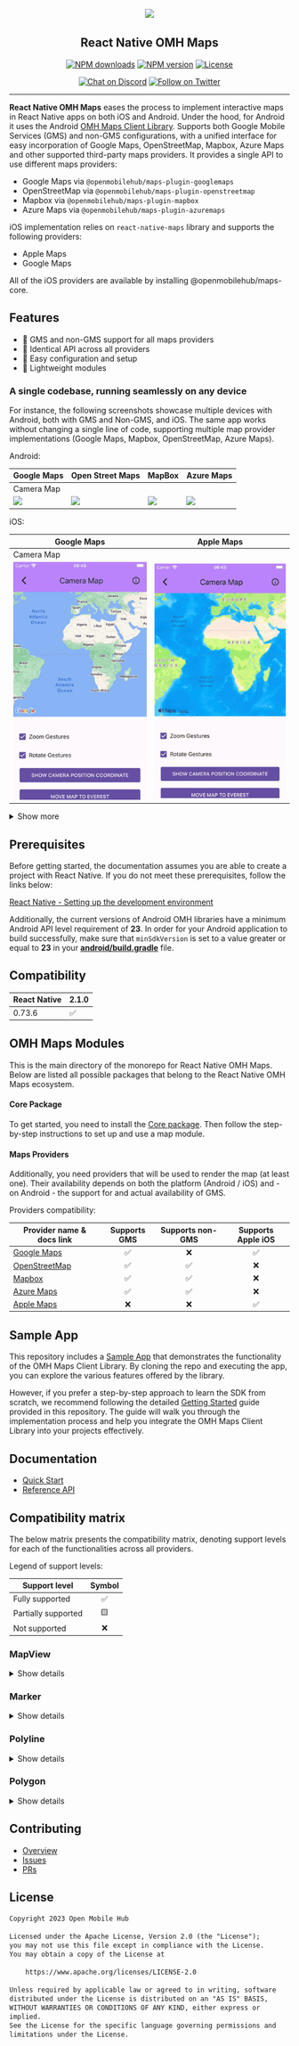 <p align="center">
  <a href="https://openmobilehub.org/">
    <img width="160px" src="https://openmobilehub.org/wp-content/uploads/sites/13/2024/06/OpenMobileHub-horizontal-color.svg"/><br/>
  </a>
  <h2 align="center">React Native OMH Maps</h2>
</p>

<p align="center">
  <a href="https://www.npmjs.com/package/@openmobilehub/maps-core"><img src="https://img.shields.io/npm/dm/@openmobilehub/maps-core.svg?style=flat" alt="NPM downloads"/></a>
  <a href="https://www.npmjs.com/package/@openmobilehub/maps-core"><img src="https://img.shields.io/npm/v/@openmobilehub/maps-core.svg?style=flat" alt="NPM version"/></a>
  <a href="/LICENSE"><img src="https://img.shields.io/npm/l/@openmobilehub/maps-core.svg?style=flat" alt="License"/></a>
</p>

<p align="center">
  <a href="https://discord.com/invite/yTAFKbeVMw"><img src="https://img.shields.io/discord/1115727214827278446.svg?style=flat&colorA=7289da&label=Chat%20on%20Discord" alt="Chat on Discord"/></a>
  <a href="https://twitter.com/openmobilehub"><img src="https://img.shields.io/twitter/follow/rnfirebase.svg?style=flat&colorA=1da1f2&colorB=&label=Follow%20on%20Twitter" alt="Follow on Twitter"/></a>
</p>

---

**React Native OMH Maps** eases the process to implement interactive maps in React Native apps on both iOS and Android. Under the hood, for Android it uses the Android [OMH Maps Client Library](https://github.com/openmobilehub/android-omh-maps). Supports both Google Mobile Services (GMS) and non-GMS configurations, with a unified interface for easy incorporation of Google Maps, OpenStreetMap, Mapbox, Azure Maps and other supported third-party maps providers. It provides a single API to use different maps providers:

- Google Maps via `@openmobilehub/maps-plugin-googlemaps`
- OpenStreetMap via `@openmobilehub/maps-plugin-openstreetmap`
- Mapbox via `@openmobilehub/maps-plugin-mapbox`
- Azure Maps via `@openmobilehub/maps-plugin-azuremaps`

iOS implementation relies on `react-native-maps` library and supports the following providers:
- Apple Maps
- Google Maps

All of the iOS providers are available by installing @openmobilehub/maps-core.

## Features

- 📱 GMS and non-GMS support for all maps providers
- 🔗 Identical API across all providers
- 🌱 Easy configuration and setup
- 💨 Lightweight modules

### A single codebase, running seamlessly on any device

For instance, the following screenshots showcase multiple devices with Android, both with GMS and Non-GMS, and iOS. The same app works without changing a single line of code, supporting multiple map provider implementations (Google Maps, Mapbox, OpenStreetMap, Azure Maps).

Android:

<div align="center">

| Google Maps                                                                                                        | Open Street Maps                                                                                                 | MapBox                                                                                                              | Azure Maps                                                                                                         |
|--------------------------------------------------------------------------------------------------------------------|------------------------------------------------------------------------------------------------------------------|---------------------------------------------------------------------------------------------------------------------|--------------------------------------------------------------------------------------------------------------------|
| Camera Map                                                                                                         |
| <img src="https://raw.githubusercontent.com/openmobilehub/omh-assets/main/react-native-omh-maps/demo/gmaps_1.gif"> | <img src="https://raw.githubusercontent.com/openmobilehub/omh-assets/main/react-native-omh-maps/demo/osm_1.gif"> | <img src="https://raw.githubusercontent.com/openmobilehub/omh-assets/main/react-native-omh-maps/demo/mapbox_1.gif"> | <img src="https://raw.githubusercontent.com/openmobilehub/omh-assets/main/react-native-omh-maps/demo/azure_1.gif"> |

</div>

iOS:

<div align="center">

| Google Maps                                                                                                            | Apple Maps                                                                                                         |
|------------------------------------------------------------------------------------------------------------------------|--------------------------------------------------------------------------------------------------------------------|
| Camera Map                                                                                                             |
| <img src="https://raw.githubusercontent.com/openmobilehub/omh-assets/main/react-native-omh-maps/demo/gmaps_ios_1.gif"> | <img src="https://raw.githubusercontent.com/openmobilehub/omh-assets/main/react-native-omh-maps/demo/apple_1.gif"> |

</div>

<details>
  <summary>Show more</summary>

Android:

<div align="center">

| Google Maps                                                                                                        | Open Street Maps                                                                                                 | MapBox                                                                                                              | Azure Maps                                                                                                         |
|--------------------------------------------------------------------------------------------------------------------|------------------------------------------------------------------------------------------------------------------|---------------------------------------------------------------------------------------------------------------------|--------------------------------------------------------------------------------------------------------------------|
| Location Sharing Map                                                                                               |
| <img src="https://raw.githubusercontent.com/openmobilehub/omh-assets/main/react-native-omh-maps/demo/gmaps_2.gif"> | <img src="https://raw.githubusercontent.com/openmobilehub/omh-assets/main/react-native-omh-maps/demo/osm_2.gif"> | <img src="https://raw.githubusercontent.com/openmobilehub/omh-assets/main/react-native-omh-maps/demo/mapbox_2.gif"> | <img src="https://raw.githubusercontent.com/openmobilehub/omh-assets/main/react-native-omh-maps/demo/azure_2.gif"> |
| Marker Map                                                                                                         |
| <img src="https://raw.githubusercontent.com/openmobilehub/omh-assets/main/react-native-omh-maps/demo/gmaps_3.gif"> | <img src="https://raw.githubusercontent.com/openmobilehub/omh-assets/main/react-native-omh-maps/demo/osm_3.gif"> | <img src="https://raw.githubusercontent.com/openmobilehub/omh-assets/main/react-native-omh-maps/demo/mapbox_3.gif"> | <img src="https://raw.githubusercontent.com/openmobilehub/omh-assets/main/react-native-omh-maps/demo/azure_3.gif"> |
| Info Windows Map                                                                                                   |
| <img src="https://raw.githubusercontent.com/openmobilehub/omh-assets/main/react-native-omh-maps/demo/gmaps_4.gif"> | <img src="https://raw.githubusercontent.com/openmobilehub/omh-assets/main/react-native-omh-maps/demo/osm_4.gif"> | <img src="https://raw.githubusercontent.com/openmobilehub/omh-assets/main/react-native-omh-maps/demo/mapbox_4.gif"> | <img src="https://raw.githubusercontent.com/openmobilehub/omh-assets/main/react-native-omh-maps/demo/azure_4.gif"> |
| Polyline Map                                                                                                       |
| <img src="https://raw.githubusercontent.com/openmobilehub/omh-assets/main/react-native-omh-maps/demo/gmaps_5.gif"> | <img src="https://raw.githubusercontent.com/openmobilehub/omh-assets/main/react-native-omh-maps/demo/osm_5.gif"> | <img src="https://raw.githubusercontent.com/openmobilehub/omh-assets/main/react-native-omh-maps/demo/mapbox_5.gif"> | <img src="https://raw.githubusercontent.com/openmobilehub/omh-assets/main/react-native-omh-maps/demo/azure_5.gif"> |
| Polygon Map                                                                                                        |
| <img src="https://raw.githubusercontent.com/openmobilehub/omh-assets/main/react-native-omh-maps/demo/gmaps_6.gif"> | <img src="https://raw.githubusercontent.com/openmobilehub/omh-assets/main/react-native-omh-maps/demo/osm_6.gif"> | <img src="https://raw.githubusercontent.com/openmobilehub/omh-assets/main/react-native-omh-maps/demo/mapbox_6.gif"> | <img src="https://raw.githubusercontent.com/openmobilehub/omh-assets/main/react-native-omh-maps/demo/azure_6.gif"> |
| Custom Styles Map                                                                                                  |
| <img src="https://raw.githubusercontent.com/openmobilehub/omh-assets/main/react-native-omh-maps/demo/gmaps_7.gif"> | <img src="https://raw.githubusercontent.com/openmobilehub/omh-assets/main/react-native-omh-maps/demo/osm_7.png"> | <img src="https://raw.githubusercontent.com/openmobilehub/omh-assets/main/react-native-omh-maps/demo/mapbox_7.gif"> | <img src="https://raw.githubusercontent.com/openmobilehub/omh-assets/main/react-native-omh-maps/demo/azure_7.png"> |

</div>


iOS:

<div align="center">

| Google Maps                                                                                                            | Apple Maps                                                                                                         |
|------------------------------------------------------------------------------------------------------------------------|--------------------------------------------------------------------------------------------------------------------|
| Location Sharing Map                                                                                                   |
| <img src="https://raw.githubusercontent.com/openmobilehub/omh-assets/main/react-native-omh-maps/demo/gmaps_ios_2.gif"> | <img src="https://raw.githubusercontent.com/openmobilehub/omh-assets/main/react-native-omh-maps/demo/apple_2.gif"> |
| Marker Map                                                                                                             |
| <img src="https://raw.githubusercontent.com/openmobilehub/omh-assets/main/react-native-omh-maps/demo/gmaps_ios_3.gif"> | <img src="https://raw.githubusercontent.com/openmobilehub/omh-assets/main/react-native-omh-maps/demo/apple_3.gif"> |
| Info Windows Map                                                                                                       |
| <img src="https://raw.githubusercontent.com/openmobilehub/omh-assets/main/react-native-omh-maps/demo/gmaps_ios_4.gif"> | <img src="https://raw.githubusercontent.com/openmobilehub/omh-assets/main/react-native-omh-maps/demo/apple_4.gif"> |
| Polyline Map                                                                                                           |
| <img src="https://raw.githubusercontent.com/openmobilehub/omh-assets/main/react-native-omh-maps/demo/gmaps_ios_5.gif"> | <img src="https://raw.githubusercontent.com/openmobilehub/omh-assets/main/react-native-omh-maps/demo/apple_5.gif"> |
| Polygon Map                                                                                                            |
| <img src="https://raw.githubusercontent.com/openmobilehub/omh-assets/main/react-native-omh-maps/demo/gmaps_ios_6.gif"> | <img src="https://raw.githubusercontent.com/openmobilehub/omh-assets/main/react-native-omh-maps/demo/apple_6.gif"> |
| Custom Styles Map                                                                                                      |
| <img src="https://raw.githubusercontent.com/openmobilehub/omh-assets/main/react-native-omh-maps/demo/gmaps_ios_7.gif"> | <img src="https://raw.githubusercontent.com/openmobilehub/omh-assets/main/react-native-omh-maps/demo/apple_7.png"> |

</div>

</details>

## Prerequisites

Before getting started, the documentation assumes you are able to create a project with React Native. If you do not meet these prerequisites, follow the links below:

[React Native - Setting up the development environment](https://reactnative.dev/docs/environment-setup)

Additionally, the current versions of Android OMH libraries have a minimum Android API level requirement of **23**. In order for your Android application to build successfully, make sure that `minSdkVersion` is set to a value greater or equal to **23** in your [**android/build.gradle**](https://github.com/openmobilehub/react-native-omh-maps/blob/main/apps/sample-app/android/build.gradle#L4) file.

## Compatibility

| React Native | 2.1.0 |
| ------------ | ----- |
| 0.73.6       | ✅    |

## OMH Maps Modules

This is the main directory of the monorepo for React Native OMH Maps. Below are listed all possible packages that belong to the React Native OMH Maps ecosystem.

#### Core Package
To get started, you need to install the [Core package](https://openmobilehub.github.io/react-native-omh-maps/docs/core). 
Then follow the step-by-step instructions to set up and use a map module.

#### Maps Providers
Additionally, you need providers that will be used to render the map (at least one). Their availability depends on both the platform (Android / iOS) and - on Android - the support for and actual availability of GMS.

Providers compatibility:

| Provider name & docs link                                                               | Supports GMS | Supports non-GMS | Supports Apple iOS |
| --------------------------------------------------------------------------------------- | :----------: | :--------------: | :----------------: |
| [Google Maps](https://openmobilehub.github.io/react-native-omh-maps/docs/googlemaps)      |      ✅      |        ❌        |         ✅         |
| [OpenStreetMap](https://openmobilehub.github.io/react-native-omh-maps/docs/openstreetmap) |      ✅      |        ✅        |         ❌         |
| [Mapbox](https://openmobilehub.github.io/react-native-omh-maps/docs/mapbox)               |      ✅      |        ✅        |         ❌         |
| [Azure Maps](https://openmobilehub.github.io/react-native-omh-maps/docs/azuremaps)        |      ✅      |        ✅        |         ❌         |
| [Apple Maps](https://openmobilehub.github.io/react-native-omh-maps/docs/apple)            |      ❌      |        ❌        |         ✅         |

## Sample App

This repository includes a [Sample App](https://openmobilehub.github.io/react-native-omh-maps/docs/sample-app) that demonstrates the functionality of the OMH Maps Client Library. By cloning the repo and executing the app, you can explore the various features offered by the library.

However, if you prefer a step-by-step approach to learn the SDK from scratch, we recommend following the detailed [Getting Started](https://openmobilehub.github.io/react-native-omh-maps/docs/getting-started) guide provided in this repository. The guide will walk you through the implementation process and help you integrate the OMH Maps Client Library into your projects effectively.

## Documentation

- [Quick Start](https://openmobilehub.github.io/react-native-omh-maps/docs/getting-started)
- [Reference API](https://openmobilehub.github.io/react-native-omh-maps/docs/api)

## Compatibility matrix

The below matrix presents the compatibility matrix, denoting support levels for each of the functionalities across all providers.

Legend of support levels:

| Support level       | Symbol |
| ------------------- | :----: |
| Fully supported     |   ✅   |
| Partially supported |   🟨   |
| Not supported       |   ❌   |

### MapView

<details>
  <summary>Show details</summary>

| Props               | Android GoogleMaps | Android OpenStreetMaps | Android Mapbox | Android AzureMaps | iOS GoogleMaps | iOS AppleMaps |
| ------------------- | :----------------: | :--------------------: | :------------: | :---------------: | :------------: | :-----------: |
| mapStyle            |         ✅         |           ❌           |       ✅       |        ❌         |       ✅       |      ❌       |
| rotateEnabled       |         ✅         |           ✅           |       ✅       |        ❌         |       ✅       |      ❌       |
| zoomEnabled         |         ✅         |           ✅           |       ✅       |        ✅         |       ✅       |      ✅       |
| myLocationEnabled   |         ✅         |           ✅           |       ✅       |        ✅         |       ✅       |      🟨       |
| onMapReady          |         ✅         |           ✅           |       ✅       |        ✅         |       ✅       |      ✅       |
| onMapLoaded         |         ✅         |           ✅           |       ✅       |        ✅         |       ✅       |      ❌       |
| onCameraIdle        |         ✅         |           ✅           |       ✅       |        ✅         |       ✅       |      ✅       |
| onMyLocationClicked |         ✅         |           ✅           |       ✅       |        ✅         |       ✅       |      ✅       |
| onCameraMoveStarted |         ✅         |           🟨           |       🟨       |        ✅         |       ✅       |      ✅       |

Comments for partially supported properties:
| Property | Comments |
| --------------------- | -------- |
| myLocationEnabled | On iOS Apple Maps provider, the property only controls the display of user's current location; on this provider, 'move to current location' button is not supported |
| onCameraMoveStarted | Described in the OMH Android SDK [Plugin OpenStreetMap documentation](https://openmobilehub.github.io/android-omh-maps/advanced-docs/plugin-openstreetmap/README/), [Plugin Mapbox documentation](https://openmobilehub.github.io/android-omh-maps/advanced-docs/plugin-mapbox/README/) for `setOnCameraMoveStartedListener` |

| Ref                 | Android GoogleMaps | Android OpenStreetMaps | Android Mapbox | Android AzureMaps | iOS GoogleMaps | iOS AppleMaps |
| ------------------- | :----------------: | :--------------------: | :------------: | :---------------: | :------------: | :-----------: |
| getCameraCoordinate |         ✅         |           ✅           |       ✅       |        ✅         |       ✅       |      ✅       |
| setCameraCoordinate |         ✅         |           ✅           |       ✅       |        ✅         |       ✅       |      ✅       |
| getProviderName     |         ✅         |           ✅           |       ✅       |        ✅         |       ✅       |      ✅       |
| takeSnapshot        |         ✅         |           ✅           |       ✅       |        ❌         |       ✅       |      ✅       |

</details>

### Marker

<details>
  <summary>Show details</summary>

| Props                 | Android GoogleMaps | Android OpenStreetMaps | Android Mapbox | Android AzureMaps | iOS GoogleMaps | iOS AppleMaps |
| --------------------- | :----------------: | :--------------------: | :------------: | :---------------: | :------------: | :-----------: |
| position              |         ✅         |           ✅           |       ✅       |        ✅         |       ✅       |      ✅       |
| title                 |         ✅         |           ✅           |       ✅       |        ✅         |       ✅       |      🟨       |
| clickable             |         ✅         |           ✅           |       ✅       |        ✅         |       ✅       |      🟨       |
| draggable             |         ✅         |           ✅           |       ✅       |        ❌         |       ✅       |      ✅       |
| anchor                |         ✅         |           ✅           |       🟨       |        🟨         |       ✅       |      ❌       |
| infoWindowAnchor      |         ✅         |           ✅           |       ✅       |        ✅         |       ✅       |      ❌       |
| alpha                 |         ✅         |           ✅           |       ✅       |        ✅         |       ✅       |      ❌       |
| snippet               |         ✅         |           ✅           |       ✅       |        ✅         |       ✅       |      🟨       |
| isVisible             |         ✅         |           ✅           |       ✅       |        ✅         |       ✅       |      ✅       |
| isFlat                |         ✅         |           ✅           |       ✅       |        ✅         |       ✅       |      ❌       |
| rotation              |         ✅         |           ✅           |       ✅       |        ✅         |       ✅       |      ❌       |
| backgroundColor       |         ✅         |           ❌           |       ✅       |        ✅         |       ✅       |      ✅       |
| markerZIndex          |         ✅         |           ❌           |       ❌       |        ❌         |       ✅       |      ✅       |
| icon                  |         ✅         |           ✅           |       ✅       |        ✅         |       ✅       |      ❌       |
| consumeMarkerClicks   |         ✅         |           ✅           |       ✅       |        ✅         |       ❌       |      ❌       |
| onPress               |         🟨         |           ✅           |       ✅       |        ✅         |       ✅       |      ✅       |
| onDragStart           |         ✅         |           ✅           |       ✅       |        ❌         |       ✅       |      ✅       |
| onDrag                |         ✅         |           ✅           |       ✅       |        ❌         |       ✅       |      ✅       |
| onDragEnd             |         ✅         |           ✅           |       ✅       |        ❌         |       ✅       |      ✅       |
| onInfoWindowPress     |         ✅         |           ✅           |       ✅       |        ✅         |       ❌       |      ✅       |
| onInfoWindowLongPress |         ✅         |           ✅           |       ✅       |        ✅         |       ❌       |      ❌       |
| onInfoWindowClose     |         🟨         |           ✅           |       ✅       |        ✅         |       ❌       |      ❌       |
| onInfoWindowOpen      |         🟨         |           ✅           |       ✅       |        ✅         |       ❌       |      ❌       |

Comments for partially supported properties:
| Property | Comments |
| --------------------- | -------- |
| anchor | On Mapbox and Azure Maps providers, values are discretized as described in - respectively - the OMH Android SDK [Plugin Mapbox documentation](https://openmobilehub.github.io/android-omh-maps/advanced-docs/plugin-mapbox/README/) and the OMH Android SDK [Plugin AzureMaps documentation](https://openmobilehub.github.io/android-omh-maps/advanced-docs/plugin-azuremaps/README/) for `anchor` |
| onPress | Described in the OMH Android SDK [Plugin GoogleMaps documentation](https://openmobilehub.github.io/android-omh-maps/advanced-docs/plugin-googlemaps/README/) for `setOnMarkerClickListener` |
| onInfoWindowClose, onInfoWindowOpen | Described in the OMH Android SDK [Plugin GoogleMaps documentation](https://openmobilehub.github.io/android-omh-maps/advanced-docs/plugin-googlemaps/README/) for `setOnInfoWindowOpenStatusChangeListener` |
| title, snippet | Described in OMH iOS [Plugin AppleMaps documentation](https://openmobilehub.github.io/react-native-omh-maps/docs/apple) for `title` and `snippet` |

| Ref            | Android GoogleMaps | Android OpenStreetMaps | Android Mapbox | Android AzureMaps | iOS GoogleMaps | iOS AppleMaps |
| -------------- | :----------------: | :--------------------: | :------------: | :---------------: | :------------: | :-----------: |
| showInfoWindow |         ✅         |           ✅           |       ✅       |        ✅         |       ✅       |      ✅       |
| hideInfoWindow |         ✅         |           ✅           |       ✅       |        ✅         |       ✅       |      ✅       |

For advanced usage of `OmhMarker`, see the [Advanced Usage](https://openmobilehub.github.io/react-native-omh-maps/docs/advanced-usage) section.

</details>

### Polyline

<details>
  <summary>Show details</summary>

| Props                 | Android GoogleMaps | Android OpenStreetMaps | Android Mapbox | Android AzureMaps | iOS GoogleMaps | iOS AppleMaps |
| --------------------- | :----------------: | :--------------------: | :------------: | :---------------: | :------------: | :-----------: |
| points                |         ✅         |           ✅           |       ✅       |        ✅         |       ✅       |      ✅       |
| clickable             |         ✅         |           ✅           |       ✅       |        ✅         |       ✅       |      ✅       |
| color                 |         ✅         |           ✅           |       ✅       |        ✅         |       ✅       |      ✅       |
| width                 |         ✅         |           ✅           |       ✅       |        ✅         |       ✅       |      ✅       |
| isVisible             |         ✅         |           ✅           |       ✅       |        ✅         |       ✅       |      ✅       |
| zIndex                |         ✅         |           ❌           |       ❌       |        ❌         |       ✅       |      ❌       |
| jointType             |         ✅         |           ❌           |       ✅       |        ✅         |       ❌       |      ✅       |
| pattern               |         ✅         |           ❌           |       ❌       |        🟨         |       ❌       |      🟨       |
| onPolylineClick       |         ✅         |           ✅           |       ✅       |        ✅         |       ✅       |      ✅       |
| consumePolylineClicks |         ✅         |           ✅           |       ✅       |        ✅         |       ✅       |      ✅       |
| spans                 |         ✅         |           ❌           |       ❌       |        ❌         |       ✅       |      ❌       |
| cap                   |         ✅         |           🟨           |       ✅       |        🟨         |       ❌       |      🟨       |
| startCap              |         ✅         |           ❌           |       ❌       |        ❌         |       ❌       |      ❌       |
| endCap                |         ✅         |           ❌           |       ❌       |        ❌         |       ❌       |      ❌       |

Comments for partially supported properties:
| Property | Comments |
| --------------------- | -------- |
| pattern | Described in the OMH Android SDK [Plugin AzureMaps documentation](https://openmobilehub.github.io/android-omh-maps/advanced-docs/plugin-azuremaps/README/) and OMH iOS [Plugin AppleMaps documentation](https://openmobilehub.github.io/react-native-omh-maps/docs/apple) for `pattern` |
| cap | Described in the OMH Android SDK [Plugin OpenStreetMap documentation](https://openmobilehub.github.io/android-omh-maps/advanced-docs/plugin-openstreetmap/README/), [Plugin AzureMaps documentation](https://openmobilehub.github.io/android-omh-maps/advanced-docs/plugin-azuremaps/README/) for `setCap` and OMH iOS [Plugin AppleMaps documentation](https://openmobilehub.github.io/react-native-omh-maps/docs/apple) for `cap` |

</details>

### Polygon

<details>
  <summary>Show details</summary>

| Props                | Android GoogleMaps | Android OpenStreetMaps | Android Mapbox | Android AzureMaps | iOS GoogleMaps | iOS AppleMaps |
| -------------------- | :----------------: | :--------------------: | :------------: | :---------------: | :------------: | :-----------: |
| outline              |         ✅         |           ✅           |       ✅       |        ✅         |       ✅       |      ✅       |
| clickable            |         ✅         |           ✅           |       ✅       |        ✅         |       ✅       |      ✅       |
| strokeColor          |         ✅         |           ✅           |       ✅       |        ✅         |       ✅       |      ✅       |
| fillColor            |         ✅         |           ✅           |       ✅       |        ✅         |       ✅       |      ✅       |
| holes                |         ✅         |           ✅           |       ✅       |        ✅         |       ✅       |      ❌       |
| strokeWidth          |         ✅         |           ✅           |       ✅       |        ✅         |       ✅       |      ✅       |
| isVisible            |         ✅         |           ✅           |       ✅       |        ✅         |       ✅       |      ✅       |
| zIndex               |         ✅         |           ❌           |       ❌       |        ❌         |       ✅       |      ❌       |
| strokeJointType      |         ✅         |           ❌           |       ✅       |        ✅         |       ❌       |      🟨       |
| strokePattern        |         ✅         |           ❌           |       ❌       |        🟨         |       ❌       |      🟨       |
| onPolygonClick       |         ✅         |           ✅           |       ✅       |        ✅         |       ✅       |      ✅       |
| consumePolygonClicks |         ✅         |           ✅           |       ✅       |        ✅         |       ✅       |      ✅       |

Comments for partially supported properties:
| Property | Comments |
| --------------------- | -------- |
| strokeJointType | Described in the OMH iOS [Plugin AppleMaps documentation](https://openmobilehub.github.io/react-native-omh-maps/docs/apple) for `strokeJointType` |
| strokePattern | Described in the OMH Android SDK [Plugin AzureMaps documentation](https://openmobilehub.github.io/android-omh-maps/advanced-docs/plugin-azuremaps/README/) and OMH iOS [Plugin AppleMaps documentation](https://openmobilehub.github.io/react-native-omh-maps/docs/apple) for `strokePattern` |

</details>

## Contributing

- [Overview](https://openmobilehub.github.io/react-native-omh-maps/docs/contributing)
- [Issues](https://github.com/openmobilehub/react-native-omh-maps/issues)
- [PRs](https://github.com/openmobilehub/react-native-omh-maps/pulls)

## License

```
Copyright 2023 Open Mobile Hub

Licensed under the Apache License, Version 2.0 (the "License");
you may not use this file except in compliance with the License.
You may obtain a copy of the License at

    https://www.apache.org/licenses/LICENSE-2.0

Unless required by applicable law or agreed to in writing, software
distributed under the License is distributed on an "AS IS" BASIS,
WITHOUT WARRANTIES OR CONDITIONS OF ANY KIND, either express or implied.
See the License for the specific language governing permissions and
limitations under the License.
```
